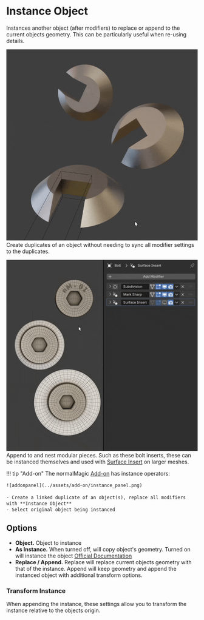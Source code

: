 # Instance Object

Instances another object (after modifiers) to replace or append to the current objects geometry. This can be particularly useful when re-using details.

<div class="grid" markdown>

![Instance](../assets/other_tools/instance.gif)
Create duplicates of an object without needing to sync all modifier settings to the duplicates.

![Instance Append](../assets/other_tools/instance_append.gif)
Append to and nest modular pieces. Such as these bolt inserts, these can be instanced themselves and used with [Surface Insert](../mesh_tools/surface_insert.md) on larger meshes.

</div>



!!! tip "Add-on"
    The normalMagic [Add-on](../add-on/index.md) has instance operators:
    
    ![addonpanel](../assets/add-on/instance_panel.png)

    - Create a linked duplicate of an object(s), replace all modifiers with **Instance Object**
    - Select original object being instanced


## Options

- **Object.** Object to instance
- **As Instance.** When turned off, will copy object's geometry. Turned on will instance the object [Official Documentation](https://docs.blender.org/manual/en/latest/modeling/geometry_nodes/instances.html)
- **Replace / Append.** Replace will replace current objects geometry with that of the instance. Append will keep geometry and append the instanced object with additional transform options.

### Transform Instance
When appending the instance, these settings allow you to transform the instance relative to the objects origin.